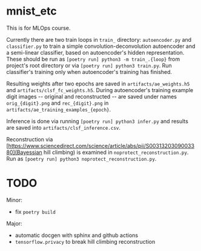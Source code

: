 # mnist_etc
This is for MLOps course.

Currently there are two train loops in `train_` directory:
`autoencoder.py` and `classifier.py` to train
a simple convolution-deconvolution autoencoder and
a semi-linear classifier, based on autoencoder's hidden representation.
These should be run as `[poetry run] python3 -m train_.{loop}`
from project's root directory or via `[poetry run] python3 train.py`.
Run classifier's training only when autoencoder's training has finished.

Resulting weights after two epochs are saved in `artifacts/ae_weights.h5`
and `artifacts/clsf_fc_weights.h5`.
During autoencoder's training example digit images -- original and reconstructed --
are saved under names `orig_{digit}.png` and `rec_{digit}.png` in
`artifacts/ae_training_examples_{epoch}`.

Inference is done via running `[poetry run] python3 infer.py` and
results are saved into `artifacts/clsf_inference.csv`.

Reconstruction via
[https://www.sciencedirect.com/science/article/abs/pii/S0031320309003380](Bayessian hill climbing)
is examined in `noprotect_reconstruction.py`.
Run as `[poetry run] python3 noprotect_reconstruction.py`.


# TODO
Minor:
- fix `poetry build`

Major:
- automatic docgen with sphinx and github actions
- `tensorflow.privacy` to break hill climbing reconstruction

